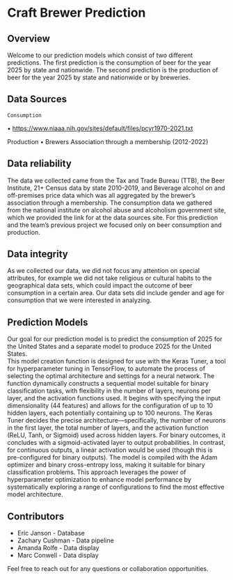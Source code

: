 # Craft Brewer Prediction


## Overview

Welcome to our prediction models which consist of two different predictions.  The first prediction is the consumption of beer for the year 2025 by state and nationwide.  The second prediction is the production of beer for the year 2025 by state and nationwide or by breweries.


## Data Sources 
	Consumption
•	https://www.niaaa.nih.gov/sites/default/files/pcyr1970-2021.txt

Production
•	Brewers Association through a membership (2012-2022)


## Data reliability 

The data we collected came from the Tax and Trade Bureau (TTB), the Beer Institute, 21+ Census data by state 2010-2019, and Beverage alcohol on and off-premises price data which was all aggregated by the brewer’s association through a membership. The consumption data we gathered from the national institute on alcohol abuse and alcoholism government site, which we provided the link for at the data sources site.  For this prediction and the team’s previous project we focused only on beer consumption and production.


## Data integrity 

As we collected our data, we did not focus any attention on special attributes, for example we did not take religious or cultural habits to the geographical data sets, which could impact the outcome of beer consumption in a certain area.  Our data sets did include gender and age for consumption that we were interested in analyzing.


## Prediction Models


Our goal for our prediction model is to predict the consumption of 2025 for the United States and a separate model to produce 2025 for the United States.  
This model creation function is designed for use with the Keras Tuner, a tool for hyperparameter tuning in TensorFlow, to automate the process of selecting the optimal architecture and settings for a neural network. The function dynamically constructs a sequential model suitable for binary classification tasks, with flexibility in the number of layers, neurons per layer, and the activation functions used. It begins with specifying the input dimensionality (44 features) and allows for the configuration of up to 10 hidden layers, each potentially containing up to 100 neurons. The Keras Tuner decides the precise architecture—specifically, the number of neurons in the first layer, the total number of layers, and the activation function (ReLU, Tanh, or Sigmoid) used across hidden layers. For binary outcomes, it concludes with a sigmoid-activated layer to output probabilities. In contrast, for continuous outputs, a linear activation would be used (though this is pre-configured for binary outputs). The model is compiled with the Adam optimizer and binary cross-entropy loss, making it suitable for binary classification problems. This approach leverages the power of hyperparameter optimization to enhance model performance by systematically exploring a range of configurations to find the most effective model architecture.

## Contributors

- Eric Janson - Database
- Zachary Cushman - Data pipeline
- Amanda Rolfe - Data display
- Marc Conwell - Data display

Feel free to reach out for any questions or collaboration opportunities.
